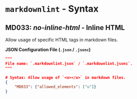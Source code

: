 # `markdownlint` - Syntax

## MD033: _no-inline-html_ - Inline HTML

Allow usage of specific HTML tags in markdown files.

**JSON Configuration File (`.json` / `.jsonc`)**

```json
"""
File name: `.markdownlint.json` / `.markdownlint.jsonc`.
"""

# Syntax: Allow usage of `<u></u>` in markdown files.
{
    "MD033": {"allowed_elements": ["u"]}
}
```
